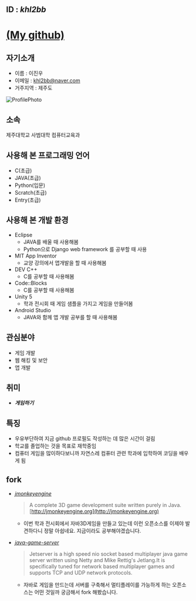 ## ID : _khl2bb_
[(My github)](http://github.com/khl2bb)
======


## 자기소개

* 이름 : 이진우
* 이메일 : khl2bb@naver.com
* 거주지역 : 제주도

![ProfilePhoto](https://raw.githubusercontent.com/khl2bb/opensource-class/a2fcfdc1ec3f9cb29cd656a6928604ee2f037226/hotange.jpg)


## 소속

제주대학교 사범대학 컴퓨터교육과

## 사용해 본 프로그래밍 언어

* C(초급)
* JAVA(초급)
* Python(입문)
* Scratch(초급)
* Entry(초급)

## 사용해 본 개발 환경

* Eclipse
  * JAVA를 배울 때 사용해봄
  * Python으로 Django web framework 를 공부할 때 사용
* MIT App Inventor
  * 교양 강의에서 앱개발을 할 때 사용해봄
* DEV C++
  * C를 공부할 때 사용해봄
* Code::Blocks
  * C를 공부할 때 사용해봄
* Unity 5
  * 학과 전시회 때 게임 샘플을 가지고 게임을 만들어봄
* Android Studio
  * JAVA와 함께 앱 개발 공부를 할 때 사용해봄

## 관심분야

* 게임 개발
* 웹 해킹 및 보안
* 앱 개발

## 취미

* **_게임하기_**


## 특징

* 우유부단하여 지금 github 프로필도 작성하는 데 많은 시간이 걸림
* 학교를 졸업하는 것을 목표로 재학중임
* 컴퓨터 게임을 많이하다보니까 자연스레 컴퓨터 관련 학과에 입학하여 코딩을 배우게 됨

## fork

* [_jmonkeyengine_](https://github.com/jMonkeyEngine/jmonkeyengine)
  > A complete 3D game development suite written purely in Java. [http://jmonkeyengine.org](http://jmonkeyengine.org)
  * 이번 학과 전시회에서 자바3D게임을 만들고 있는데 이런 오픈소스를 이제야 발견하다니 정말 아쉽네요. 지금이라도 공부해야겠습니다.
  
* [_java-game-server_](https://github.com/menacher/java-game-server)
  > Jetserver is a high speed nio socket based multiplayer java game server written using Netty and Mike Rettig's Jetlang.It is specifically tuned for network based multiplayer games and supports TCP and UDP network protocols.
  * 자바로 게임을 만드는데 서버를 구축해서 멀티플레이를 가능하게 하는 오픈소스는 어떤 것일까 궁금해서 fork 해봤습니다.

  
